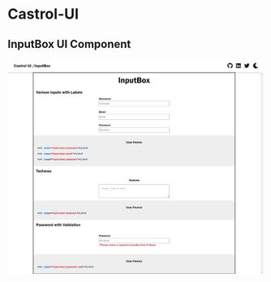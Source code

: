 # Castrol-UI
## InputBox UI Component
![InputBox UI Component](https://github.com/HrishikeshMahalle/Castrol-UI/blob/AII/Web%20capture_6-2-2022_214552_.jpeg)
